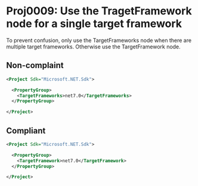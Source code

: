 # Proj0009: Use the TragetFramework node for a single target framework
To prevent confusion, only use the TargetFrameworks node when there are
multiple target frameworks. Otherwise use the TargetFramework node.

## Non-complaint
``` XML
<Project Sdk="Microsoft.NET.Sdk">

  <PropertyGroup>
    <TargetFrameworks>net7.0</TargetFrameworks>
  </PropertyGroup>

</Project>
```

## Compliant
``` XML
<Project Sdk="Microsoft.NET.Sdk">

  <PropertyGroup>
    <TargetFramework>net7.0</TargetFramework>
  </PropertyGroup>

</Project>
```

